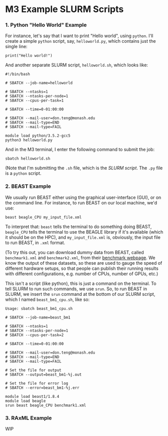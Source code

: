 # M3 Example SLURM Scripts

### 1. Python "Hello World" Example
For instance, let's say that I want to print "Hello world", using `python`. I'll create a simple `python` script, say, `helloworld.py`, which contains just the single line:

`print("Hello world!")`

And another separate SLURM script, `helloworld.sh`, which looks like:
```
#!/bin/bash

# SBATCH --job-name=helloworld

# SBATCH --ntasks=1
# SBATCH --ntasks-per-node=1
# SBATCH --cpus-per-task=1

# SBATCH --time=0-01:00:00

# SBATCH --mail-user=don.teng@monash.edu
# SBATCH --mail-type=END
# SBATCH --mail-type=FAIL

module load python/3.5.2-gcc5
python3 helloworld.py
```

And in the M3 terminal, I enter the following command to submit the job:

`sbatch helloworld.sh`

(Note that I'm submitting the `.sh` file, which is the *SLURM script*.  The `.py` file is a `python` script.

### 2. BEAST Example
We usually run BEAST either using the graphical user-interface (GUI), or on the command line.  For instance, to run BEAST on our local machine, we'd use:

`beast beagle_CPU my_input_file.xml`

To interpret that: `beast` tells the terminal to do something doing BEAST, `beagle_CPU` tells the terminal to use the BEAGLE library if it's available (which it should be on the HPC), and `my_input_file.xml` is, obviously, the input file to run BEAST, in `.xml` format.

(To try this out, you can download dummy data from BEAST, called `benchmark1.xml` and `benchmark2.xml`, from their [benchmark webpage](http://beast.bio.ed.ac.uk/benchmarks).  We know the output of these datasets, so these are used to gauge the speed of different hardware setups, so that people can publish their running results with different configurations, e.g. number of CPUs, number of GPUs, etc.)

This isn't a script (like python), this is just a command on the terminal. To tell SLURM to run such commands, we use `srun`.  So, to run BEAST in SLURM, we insert the `srun` command at the bottom of our SLURM script, which I named `beast_bm1_cpu.sh`, like so:

```#!/bin/bash
Usage: sbatch beast_bm1_cpu.sh

# SBATCH --job-name=beast_bm1

# SBATCH --ntasks=1
# SBATCH --ntasks-per-node=1
# SBATCH --cpus-per-task=2

# SBATCH --time=0-01:00:00

# SBATCH --mail-user=don.teng@monash.edu
# SBATCH --mail-type=END
# SBATCH --mail-type=FAIL

# Set the file for output
# SBATCH --output=beast_bm1-%j.out

# Set the file for error log
# SBATCH --error=beast_bm1-%j.err

module load beast1/1.8.4
module load beagle
srun beast beagle_CPU benchmark1.xml
```

### 3. RAxML Example
WIP
